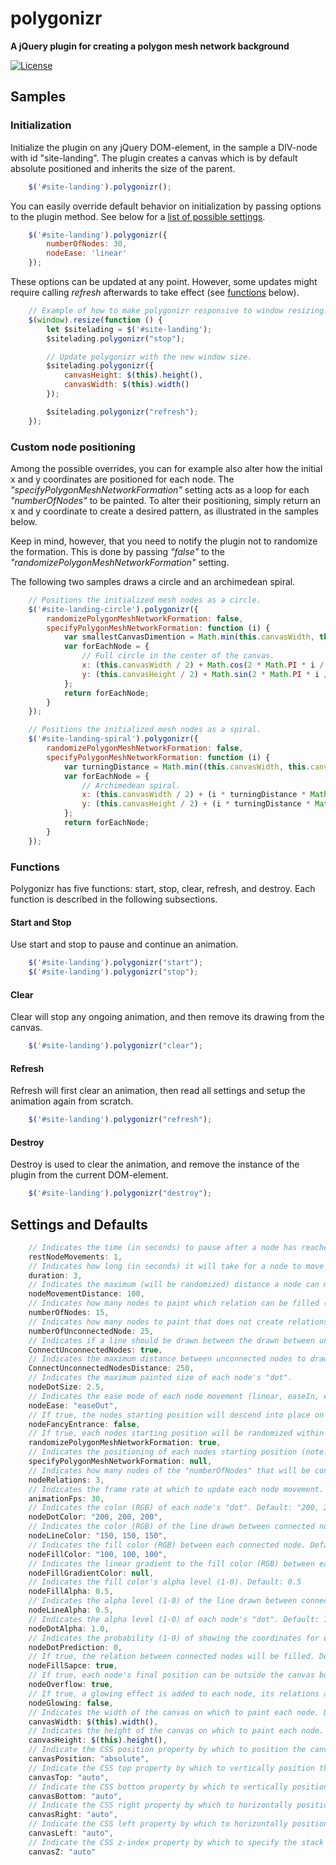 polygonizr
==========
**A jQuery plugin for creating a polygon mesh network background**

[![License](https://img.shields.io/badge/license-Beerware-blue.svg)](LICENSE.md)

## Samples

### Initialization
Initialize the plugin on any jQuery DOM-element, in the sample a DIV-node with id "site-landing". The plugin creates a canvas which is by default absolute positioned and inherits the size of the parent.

```javascript
    $('#site-landing').polygonizr();
```
You can easily override default behavior on initialization by passing options to the plugin method. See below for a [list of possible settings](#settings-and-defaults).

```javascript
    $('#site-landing').polygonizr({
        numberOfNodes: 30,
        nodeEase: 'linear'
    });
```
These options can be updated at any point. However, some updates might require calling <i>refresh</i> afterwards to take effect (see [functions](#Functions) below).
```javascript
    // Example of how to make polygonizr responsive to window resizing.
    $(window).resize(function () {
        let $sitelading = $('#site-landing');
        $sitelading.polygonizr("stop");

        // Update polygonizr with the new window size.
        $sitelading.polygonizr({
            canvasHeight: $(this).height(),
            canvasWidth: $(this).width()
        });

        $sitelading.polygonizr("refresh");
    });
```

### Custom node positioning
Among the possible overrides, you can for example also alter how the initial x and y coordinates are positioned for each node. The <i>"specifyPolygonMeshNetworkFormation"</i> setting acts as a loop for each <i>"numberOfNodes"</i> to be painted. To alter their positioning, simply return an x and y coordinate to create a desired pattern, as illustrated in the samples below.

Keep in mind, however, that you need to notify the plugin not to randomize the formation. This is done by passing <i>"false"</i> to the <i>"randomizePolygonMeshNetworkFormation"</i> setting.

The following two samples draws a circle and an archimedean spiral.

```javascript
    // Positions the initialized mesh nodes as a circle.
    $('#site-landing-circle').polygonizr({
        randomizePolygonMeshNetworkFormation: false,
        specifyPolygonMeshNetworkFormation: function (i) {
            var smallestCanvasDimention = Math.min(this.canvasWidth, this.canvasHeight) / 2;
            var forEachNode = {
                // Full circle in the center of the canvas.
                x: (this.canvasWidth / 2) + Math.cos(2 * Math.PI * i / this.numberOfNodes) * smallestCanvasDimention,
                y: (this.canvasHeight / 2) + Math.sin(2 * Math.PI * i / this.numberOfNodes) * smallestCanvasDimention
            };
            return forEachNode;
        }
    });

    // Positions the initialized mesh nodes as a spiral.
    $('#site-landing-spiral').polygonizr({
        randomizePolygonMeshNetworkFormation: false,
        specifyPolygonMeshNetworkFormation: function (i) {
            var turningDistance = Math.min((this.canvasWidth, this.canvasHeight) / 2) / this.numberOfNodes;
            var forEachNode = {
                // Archimedean spiral.
                x: (this.canvasWidth / 2) + (i * turningDistance * Math.PI / 180) * Math.cos((i * turningDistance) * Math.PI / 180) * turningDistance ,
                y: (this.canvasHeight / 2) + (i * turningDistance * Math.PI / 180) * Math.sin((i * turningDistance) * Math.PI / 180) * turningDistance
            };
            return forEachNode;
        }
    });
```

### Functions
Polygonizr has five functions: start, stop, clear, refresh, and destroy. Each function is described in the following subsections.
#### Start and Stop
Use start and stop to pause and continue an animation.
```javascript
    $('#site-landing').polygonizr("start");
    $('#site-landing').polygonizr("stop");
```
#### Clear
Clear will stop any ongoing animation, and then remove its drawing from the canvas.
```javascript
    $('#site-landing').polygonizr("clear");
```
#### Refresh
Refresh will first clear an animation, then read all settings and setup the animation again from scratch.
```javascript
    $('#site-landing').polygonizr("refresh");
```
#### Destroy
Destroy is used to clear the animation, and remove the instance of the plugin from the current DOM-element.
```javascript
    $('#site-landing').polygonizr("destroy");
```

## Settings and Defaults

```javascript
    // Indicates the time (in seconds) to pause after a node has reached its destination. Default: 1
    restNodeMovements: 1,
    // Indicates how long (in seconds) it will take for a node to move from start to finish. Default: 3
    duration: 3,
    // Indicates the maximum (will be randomized) distance a node can move (in pixles) from its starting position. Default: 100
    nodeMovementDistance: 100,
    // Indicates how many nodes to paint which relation can be filled (note: nodeFillSapce must be set to true). Default: 15
    numberOfNodes: 15,
    // Indicates how many nodes to paint that does not create relations that can be filled. Default: 25
    numberOfUnconnectedNode: 25,
    // Indicates if a line should be drawn between the drawn between unconnected nodes. Default: true
    ConnectUnconnectedNodes: true,
    // Indicates the maximum distance between unconnected nodes to draw the line. Default: 250
    ConnectUnconnectedNodesDistance: 250,
    // Indicates the maximum painted size of each node's "dot".
    nodeDotSize: 2.5,
    // Indicates the ease mode of each node movement (linear, easeIn, easeOut, easeInOut, accelerateDecelerate). Default: easeOut
    nodeEase: "easeOut",
    // If true, the nodes starting position will descend into place on load. Default: false
    nodeFancyEntrance: false,
    // If true, each nodes starting position will be randomized within the canvas size. If false, each nodes position must be specified manually. Default: true
    randomizePolygonMeshNetworkFormation: true,
    // Indicates the positioning of each nodes starting position (note: randomizePolygonMeshNetworkFormation must be set to false). Default: null
    specifyPolygonMeshNetworkFormation: null,
    // Indicates how many nodes of the "numberOfNodes" that will be connected. Default: 3
    nodeRelations: 3,
    // Indicates the frame rate at which to update each node movement. Default: 30
    animationFps: 30,
    // Indicates the color (RGB) of each node's "dot". Default: "200, 200, 200"
    nodeDotColor: "200, 200, 200",
    // Indicates the color (RGB) of the line drawn between connected nodes. Default: "150, 150, 150"
    nodeLineColor: "150, 150, 150",
    // Indicates the fill color (RGB) between each connected node. Default: "100, 100, 100"
    nodeFillColor: "100, 100, 100",
    // Indicates the linear gradient to the fill color (RGB) between each connected node. Default: null
    nodeFillGradientColor: null,
    // Indicates the fill color's alpha level (1-0). Default: 0.5
    nodeFillAlpha: 0.5,
    // Indicates the alpha level (1-0) of the line drawn between connected nodes. Default: 0.5
    nodeLineAlpha: 0.5,
    // Indicates the alpha level (1-0) of each node's "dot". Default: 1.0
    nodeDotAlpha: 1.0,
    // Indicates the probability (1-0) of showing the coordinates for each nodes final position. Default: 0
    nodeDotPrediction: 0,
    // If true, the relation between connected nodes will be filled. Default: true
    nodeFillSapce: true,
    // If true, each node's final position can be outside the canvas boundary. Default: true
    nodeOverflow: true,
    // If true, a glowing effect is added to each node, its relations and fill respectively. Default: false
    nodeGlowing: false,
    // Indicates the width of the canvas on which to paint each node. Default: $(this).width()
    canvasWidth: $(this).width(),
    // Indicates the height of the canvas on which to paint each node. Default: $(this).height();
    canvasHeight: $(this).height(),
    // Indicate the CSS position property by which to position the canvas. Default: "absolute"
    canvasPosition: "absolute",
    // Indicate the CSS top property by which to vertically position the canvas. Default: "auto"
    canvasTop: "auto",
    // Indicate the CSS bottom property by which to vertically position the canvas. Default: "auto"
    canvasBottom: "auto",
    // Indicate the CSS right property by which to horizontally position the canvas. Default: "auto"
    canvasRight: "auto",
    // Indicate the CSS left property by which to horizontally position the canvas. Default: "auto"
    canvasLeft: "auto",
    // Indicate the CSS z-index property by which to specify the stack order of the canvas. Default: "auto"
    canvasZ: "auto"
```